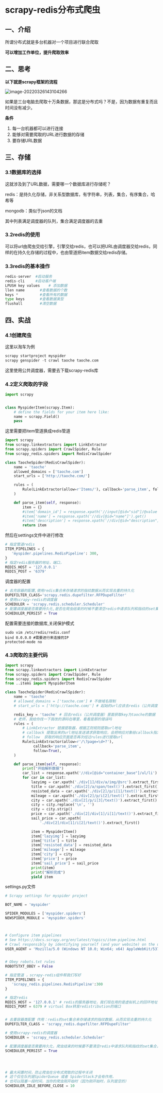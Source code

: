 # scrapy-redis分布式爬虫

## 一、介绍

所谓分布式就是多台机器对一个项目进行联合爬取

**可以增加工作单位，提升爬取效率**

## 二、思考

**以下就是scrapy框架的流程**

![image-20220326143104266](C:\Users\admin\AppData\Roaming\Typora\typora-user-images\image-20220326143104266.png)

如果是三台电脑去爬取十万条数据，那这是分布式吗？不是，因为数据有重复而且时间没有减少。

**条件**

1. 每一台机器都可以进行连接
2. 能够对需要爬取的URL进行数据的存储
3. 要存储URL数据

## 三、存储

### 3.1数据库的选择

这就涉及到了URL数据，需要哪一个数据库进行存储呢？

redis：是持久化存储，非关系型数据库，有字符串，列表，集合，有序集合，哈希等

mongodb：类似于json的文档

其中列表满足调度器的队列，集合满足调度器的去重

### 3.2redis的使用

可以将url由爬虫交给引擎，引擎交给redis，也可以把URL由调度器交给redis，同样的在持久化存储的过程中，也由管道把item数据交给redis存储。

### 3.3redis的基本操作

```python
redis-server  #启动服务
redis-cli  	  #启动客户端
LPUSH key values	# 添加数据
llen name 		#查看数据的个数
keys *			#查看所有的数据
type keys		#查看数据类型
flushall		#清空数据
```

## 四、实战

### 4.1创建爬虫

这里以淘车为例

```python
scrapy startproject myspider
scrapy genspider -t crawl taoche taoche.com
```

这里使用公共调度器，需要去下载scrapy-redis库

### 4.2定义爬取的字段

```python
import scrapy


class MyspiderItem(scrapy.Item):
    # define the fields for your item here like:
    name = scrapy.Field()
    pass

```

这里需要把item管道换成redis管道

```python
import scrapy
from scrapy.linkextractors import LinkExtractor
from scrapy.spiders import CrawlSpider, Rule
from scrapy_redis.spiders import RedisCrawlSpider

class TaocheSpider(RedisCrawlSpider):
    name = 'taoche'
    allowed_domains = ['taoche.com']
    start_urls = ['http://taoche.com/']

    rules = (
        Rule(LinkExtractor(allow=r'Items/'), callback='parse_item', follow=True),
    )

    def parse_item(self, response):
        item = {}
        #item['domain_id'] = response.xpath('//input[@id="sid"]/@value').get()
        #item['name'] = response.xpath('//div[@id="name"]').get()
        #item['description'] = response.xpath('//div[@id="description"]').get()
        return item

```

然后在settings文件中进行修改

```python
# 指定管道redis
ITEM_PIPELINES = {
   'myspider.pipelines.RedisPipeline': 300,
}
# 指定redis服务器的地址，端口，
REDIS_HOST = '127.0.0.1'
REDIS_POST = '6379'
```

调度器的配置

```python
# 去充容器的配置,使用redis集合来存储请求的指纹数据从而实现去重的持久化
DUPEFILTER_CLASS='scrapy.redis.dupefilter.RFPDupeFilter'
# 使用scrapy-redis的调度器
SCHEDULER = 'scrapy.redis.scheduler.Scheduler'
# 配置调度器是否需要持久化,是否在爬虫结束的时候不要清空redis中请求队列和指纹的set集合，持久化则为True
SCHEDULER_PERSIST = True
```

配置需要连接的数据库,关闭保护模式

```
sudo vim /etc/redis/redis.conf
bind 0.0.0.0 #需要进行来连接的IP
protected-mode no
```

### 4.3爬取的主要代码

```python
import scrapy
from scrapy.linkextractors import LinkExtractor
from scrapy.spiders import CrawlSpider, Rule
from scrapy_redis.spiders import RedisCrawlSpider
from ..items import MyspiderItem

class TaocheSpider(RedisCrawlSpider):
    name = 'taoche'
    # allowed_domains = ['taoche.com'] # 不做域名限制
    # start_urls = ['http://taoche.com/'] # 起始的url应该去redis（公共调度器） 里面获取

    redis_key = 'taoche' # 回去redis（公共调度器）里面获取key为taoche的数据 taoche:[]
    # 老师，我给你找一下我改的源码在哪里，看看是那的错误吗
    rules = (
        # LinkExtractor 链接提取器，根据正则规则提取url地址
        # callback 提取出来的url地址发送请求获取响应，会把响应对象给callback指定的函数进行处理
        # follow  获取的响应页面是否再次经过rules进行提取url
        Rule(LinkExtractor(allow=r'/\?page=\d+?'),
             callback='parse_item',
             follow=True),
    )

    def parse_item(self, response):
        print("开始解析数据")
        car_list = response.xpath('//div[@id="container_base"]/ul/li')
        for car in car_list:
            lazyimg = car.xpath('./div[1]/div/a/img/@src').extract_first()
            title = car.xpath('./div[2]/a/span/text()').extract_first()
            resisted_data = car.xpath('./div[2]/p/i[1]/text()').extract_first()
            mileage = car.xpath('./div[2]/p/i[2]/text()').extract_first()
            city = car.xpath('./div[2]/p/i[3]/text()').extract_first()
            city = city.replace('\n', '')
            city = city.strip()
            price = car.xpath('./div[2]/div[1]/i[1]/text()').extract_first()
            sail_price = car.xpath(
                './div[2]/div[1]/i[2]/text()').extract_first()

            item = MyspiderItem()
            item['lazyimg'] = lazyimg
            item['title'] = title
            item['resisted_data'] = resisted_data
            item['mileage'] = mileage
            item['city'] = city
            item['price'] = price
            item['sail_price'] = sail_price
            print(item)
            print("解析完成")
            yield item

```

settings.py文件

```python
# Scrapy settings for myspider project

BOT_NAME = 'myspider'

SPIDER_MODULES = ['myspider.spiders']
NEWSPIDER_MODULE = 'myspider.spiders'



# Configure item pipelines
# See https://docs.scrapy.org/en/latest/topics/item-pipeline.html
# Crawl responsibly by identifying yourself (and your website) on the user-agent
USER_AGENT = 'Mozilla/5.0 (Windows NT 10.0; Win64; x64) AppleWebKit/537.36 (KHTML, like Gecko) Chrome/95.0.4638.69 Safari/537.36'


# Obey robots.txt rules
ROBOTSTXT_OBEY = False

# 指定管道 ，scrapy-redis组件帮我们写好
ITEM_PIPELINES = {
   'scrapy_redis.pipelines.RedisPipeline':300
}

# 指定redis
REDIS_HOST = '127.0.0.1' # redis的服务器地址，我们现在用的是虚拟机上的回环地址
REDIS_PORT = 6379 # virtual Box转发redistribution的端口


# 去重容器类配置 作用：redis的set集合来存储请求的指纹数据，从而实现去重的持久化
DUPEFILTER_CLASS = 'scrapy_redis.dupefilter.RFPDupeFilter'

# 使用scrapy-redis的调度器
SCHEDULER = 'scrapy_redis.scheduler.Scheduler'

# 配置调度器是否需要持久化，爬虫结束的时候要不要清空redis中请求队列和指纹的set集合，要持久化设置为True
SCHEDULER_PERSIST = True




# 最大闲置时间，防止爬虫在分布式爬取的过程中关闭
# 这个仅在队列是SpiderQueue 或者 SpiderStack才会有作用，
# 也可以阻塞一段时间，当你的爬虫刚开始时（因为刚开始时，队列是空的）
SCHEDULER_IDLE_BEFORE_CLOSE = 10
```



